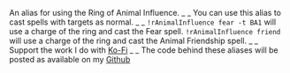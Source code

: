 An alias for using the Ring of Animal Influence.
_ _ 
You can use this alias to cast spells with targets as normal.
 _ _
`!rAnimalInfluence fear -t BA1` will use a charge of the ring and cast the Fear spell.
`!rAnimalInfluence friend` will use a charge of the ring and cast the Animal Friendship spell.
 _ _
Support the work I do with [Ko-Fi](https://ko-fi.com/thereverendb)
 _ _
The code behind these aliases will be posted as available on my  [Github](https://github.com/TheReverendB/avrae-aliases)